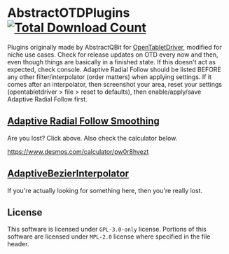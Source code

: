 # AbstractOTDPlugins [![Total Download Count](https://img.shields.io/github/downloads/fridgesrunning/AbstractOTDPlugins/total.svg)](https://github.com/fridgesrunning/AbstractOTDPlugins/releases)
Plugins originally made by AbstractQBit for [OpenTabletDriver](https://github.com/OpenTabletDriver/OpenTabletDriver), modified for niche use cases. Check for release updates on OTD every now and then, even though things are basically in a finished state. If this doesn't act as expected, check console. Adaptive Radial Follow should be listed BEFORE any other filter/interpolator (order matters) when applying settings. If it comes after an interpolator, then screenshot your area, reset your settings (opentabletdriver > file > reset to defaults), then enable/apply/save Adaptive Radial Follow first.

## [Adaptive Radial Follow Smoothing](AdaptiveRadialFollow/)
Are you lost? Click above. Also check the calculator below.

https://www.desmos.com/calculator/pw0r8hvezt



## [AdaptiveBezierInterpolator](AdaptiveBezierInterpolator)
If you're actually looking for something here, then you're really lost.

## License
This software is licensed under `GPL-3.0-only` license.
Portions of this software are licensed under `MPL-2.0` license where specified in the file header.
